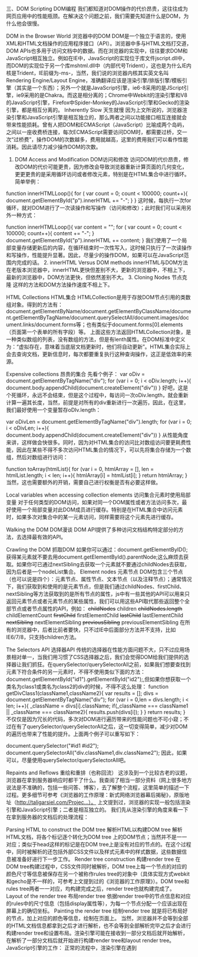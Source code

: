 三、DOM Scripting DOM编程
我们都知道对DOM操作的代价昂贵，这往往成为网页应用中的性能瓶颈。在解决这个问题之前，我们需要先知道什么是DOM，为什么他会很慢。

DOM in the Browser World 浏览器中的DOM
DOM是一个独立于语言的，使用XML和HTML文档操作的应用程序接口（API）。浏览器中多与HTML文档打交道，DOM APIs也多用于访问文档中的数据。而在浏览器的实现中，往往要求DOM和JavaScript相互独立。例如在IE中，JavaScript的实现位于库文件jscript.dll中，而DOM的实现位于另一个库mshtml.dll中（内部代号Trident），这也是为什么IE内核是Trident，IE前缀为-ms-，当然，我们说的浏览器内核其实英文名叫 Rendering Engine/Layout Engine，准确翻译应该是渲染引擎/排版引擎/模板引擎（其实是一个东西）；另外一个就是JavaScript引擎，ie6-8采用的是JScript引擎，ie9采用的是Chakra。而这是相分离的；Chrome中Webkit的渲染引擎和V8的JavaScript引擎，Firefox中Spider-Monkey的JavaScript引擎和Gecko的渲染引擎，都是相互分离的。
Inherently Slow 天生就慢
因为上文所说的，浏览器渲染引擎和JavaScript引擎是相互独立的，那么两者之间以功能接口相互连接就会带来性能损耗。曾有人把DOM和ECMAScript（JavaScript）比喻成两个岛屿，之间以一座收费桥连接，每次ECMAScript需要访问DOM时，都需要过桥，交一次“过桥费”，操作DOM的次数越多，费用就越高，这里的费用我们可以看作性能消耗。因此请尽力减少操作DOM的次数。
1. DOM Access and Modification DOM访问和修改
访问DOM的代价昂贵，修改DOM的代价可能更贵，因为修改会导致浏览器重新计算页面的几何变化，更更更贵的是采用循环访问或者修改元素，特别是在HTML集合中进行循环。简单举例：

function innerHTMLLoop(){
    for ( var count = 0; count < 100000; count++){
        document.getElementById("p").innerHTML += "-";
    }
}
这时候，每执行一次for循环，就对DOM进行了一次读操作和写操作（访问和修改）；此时我们可以采用另外一种方式：

function innerHTMLLoop(){
    var content = "";
    for ( var count = 0; count < 100000; count++){
        content += "-";
    }
    document.getElementById("p").innerHTML += content;
}
我们使用了一个局部变量存储更新后的内容，在循环结束时一次性写入，这时候只执行了一次读操作和写操作，性能提升显著。因此，尽量少的操作DOM，如果可以在JavaScript范围内完成的话。
2. innerHTML Versus DOM methods innerHTML与DOM方法
在老版本浏览器中，innerHTML更快但差别不大，更新的浏览器中，不相上下，最新的浏览器中，DOM方法更快，但依然差别不大。
3. Cloning Nodes 节点克隆
这样的方法和DOM方法操作速度不相上下。

HTML Collections HTML集合
HTMLCollection是用于存放DOM节点引用的类数组对象。得到的方法有：document.getElementByName/document.getElementByClassName/document.getElementByTagName/document.querySelectAll/document.images/document.links/document.forms等；也有类似于document.forms[0].elements（页面第一个表单的所有字段）等。
上面这些方法返回HTMLCollection对象，是一种类似数组的列表，没有数组的方法，但是有lenth属性。在DOM标准中定义为：“虚拟存在，意味着当底层文档更新时，他们将自动更新”。HTML集合实际上会去查询文档，更新信息时，每次都要重复执行这种查询操作，这正是低效率的来源。

Expensive collections 昂贵的集合
先看个例子：
var oDiv = document.getElementByTagName("div");
for (var i = 0; i < oDiv.length; i++){
    document.body.appendChild(document.createElement("div"))
}
好吧，这是个死循环，永远不会结束，但是这个过程中，每访问一次oDiv.length，就会重新计算一遍其长度，当然，前提是对所有的div重新进行一次遍历，因此，在这里，我们最好使用一个变量暂存oDIv.length：

var oDivLen = document.getElementByTagName("div").length;
for (var i = 0; i < oDivLen; i++){
    document.body.appendChild(document.createElement("div"))
}
从性能角度来讲，这样做会快很多。同时，因为对HTML集合的访问比对数组访问要更耗费性能，因此在某些不得不多次访问HTML集合的情况下，可以先将集合存储为一个数组，然后对数组进行访问：

function toArray(htmlList){
    for (var i = 0, htmlArray = [], len = htmlList.length; i < len; i++){
        htmlArray[i] = htmlList[i];
    }
    return htmlArray;
}
当然，这也需要额外的开销，需要自己进行权衡是否有必要这样做。

Local variables when accessing collection elements 访问集合元素时使用局部变量
对于任何类型的DOM访问，如果对同一个DOM属性或者方法访问多次，最好使用一个局部变量对此DOM成员进行缓存。特别是在HTML集合中访问元素时，如果多次对集合中的某一元素访问，同样需要将这个元素先进行缓存。

Walking the DOM DOM漫谈
DOM API提供了多种访问文档结构特定部分的方法，去选择最有效的API。

Crawling the DOM 抓取DOM
如果你可以通过：document.getElementByID();获得某元素就不要去用document.getElementById().parentNode;这么麻烦去获取。如果你可已通过nextSibling去获取一个元素就不要通过childNodes去获取，因为后者是一个nodeList集合。
Element nodes 元素节点
DOM包含三个节点（也可以说是四个）：元素节点、属性节点、文本节点（以及注释节点）；通常情况下，我们获取到和使用的是元素节点，但是我们通过childNodes、firstChild、nextSibling等方法获取到的是所有节点的属性，js中有一些其他的API可以用来只返回元素节点或者元素节点的某些属性，我们可以用这些API取代那些返回整个全部节点或者节点属性的API，例如：
<s>childNodes</s>                        children
<s>childNodes.length</s>                childElementCount
<s>firstChild</s>                        firstElementChild
<s>lastChild</s>                        lastElementChild
<s>nextSibling</s>                        nextElementSibling
<s>previousSibling</s>                    previousElementSibling
在所有的浏览器中，后者比前者要快，只不过IE中后面部分方法并不支持，比如IE6/7/8，只支持children方法。

The Selectors API 选择器API
传统的选择器在性能方面问题不大，只不过应用场景相对单一，当我们用习惯了CSS选择器之后，我们会觉得DOM给我们提供的选择器让我们抓狂。在querySelector/querySelectorAll之前，如果我们想要查找到元素下符合条件的另一元素时，不得不使用类似下面的方法：document.getElementById("id1").getElementById("id2");,但如果你想获取一个类名为class1或类名为class2的div的时候，不得不这么处理：
function getDivClass1(className1,className2){
    var results = [];
    divs = document.getElementByTagName("div");
    for (var i = 0,len = divs.length; i < len; i++){
        _className = divs[i].className;
        if(_className === className1 || _className === className2){
            results.push(divs[i]);
        }
    }
    return results;
}
不仅仅是因为冗长的代码，多次对DOM进行遍历带来的性能问题也不可小窥；不过在有了querySelector/querySelectorAll之后，这一切变得简单，减少对DOM的遍历也带来了性能的提升。上面两个例子可以重写如下：

document.querySelector("#id1 #id2");
document.querySelectorAll("div.className1,div.className2");
因此，如果可以，尽量使用querySelector/querySelectorAll吧。

Repaints and Reflows 重绘和重排（也称回流）
这涉及到一个比较古老的议题，浏览器在拿到服务器响应时都干了什么。我查阅了相当一部分资料（网上很多地方说法是不准确的，包括一些问答、博客），去了解整个流程，这里简单的描述一下过程。更多细节可参考《浏览器的工作原理：新式网络浏览器幕后揭秘》，原版地址（http://taligarsiel.com/Projec...）。
上文提到过，浏览器的实现一般包括渲染引擎和JavaScript引擎；二者是相互独立的。
我们先从渲染引擎的角度来看一下在拿到服务器的文档后的处理流程：

Parsing HTML to construct the DOM tree 解析HTML以构建DOM tree
解析HTML文档，将各个标记逐个转化为DOM tree 上的DOM节点；当然并不是一一对应；类似于head这样的标记是在DOM tree上是没有对应的节点的。在这个过程中，同时被解析的还包括外部CSS文件以及样式元素中的样式数据，这些数据信息被准备好进行下一步工作。
Render tree construction 构建render tree
在DOM tree构建过程中，CSS文件同时被解析，DOM tree上每一个节点的对应的颜色尺寸等信息被保存在另一个被称作rules tree的对象中（具体实现方式webkit和gecho是不一样的，可参考上文提到过的《浏览器的工作原理》）。DOM tree和rules tree两者一一对应，均构建完成之后，render tree也就构建完成了。
Layout of the render tree 布局render tree
依据render tree中的节点信息和对应的rules中的尺寸信息（包括display属性等），为每一个节点分配一个应该出现在屏幕上的确切坐标。
Painting the render tree 绘制render tree
就是将已布局好的节点，加上对应的颜色等信息，绘制在页面上。
当然，浏览器并不会等到全部的HTML文档信息都拿到之后才进行解析，也不会等到全部解析完毕之后才会进行构建render tree和设置布局。渲染引擎可能在接收到一部分文档后就开始解析，在解析了一部分文档后就开始进行构建render tree和layout render tree。
JavaScript引擎的工作：
正常的流程中，渲染引擎在遇到<script>标记时，会停止解析，由JavaScript引擎立即执行脚本，如果是外部则立即进行下载并执行，这期间渲染引擎是不工作的。如果脚本被标注为defer时，脚本立即进行下载，但暂不执行，而且这期间也不会阻塞渲染引擎的渲染，脚本会在文档解析完毕之后执行；如果脚本被标注为async时，脚本立即进行下载，下载完成后会立即执行，只不过这个过程和渲染时两个线程进行的，二者是异步执行，同样不会影响页面渲染。defer和async二者的区别是：虽然都是立即下载（这两个都只作用于外部脚本），但是前者是在文档解析完毕后执行，后者是下载完成后立即执行，因此前者可以保证脚本按照顺序执行，而后者谁先下载完谁先执行会导致依赖关系混乱。
注：关于async和defer，在查阅资料后的说法见上文。但在我自己编写DEMO测试的过程中，发现在Chrome中偶尔会全部阻塞，偶尔都不阻塞，最多的是脚本以上的文档不阻塞，以下的文档被阻塞；IE/FireFox中完全不鸟这俩属性，直接等到脚本执行完毕才出现页面。
说回重绘和重排，
先说重排，当render tree中的一部分因为元素的尺寸、布局、显示隐藏等改变而需要重新构建render tree时，此时就叫重排，也就是重新构建render tree；会引起重排的场景包括：添加或者删除可见的DOM元素、元素位置改变、元素尺寸改变（边距、填充、边框、宽高等）、内容改变（因此引起尺寸改变）、页面渲染初始化（首次加载页面）、浏览器窗口尺寸改变；还有很重要的一点就是在尝试获取页面元素的尺寸时也会强制引发重排（因为重排的过程会重新计算元素的尺寸，所以为保证获得最新的尺寸信息，会先强制进行重排），例如：offsetTop/offsetLeft/offsetWidth/offsetHeight/scrollTop/scrollLeft/scrollWidth/scrollHeight/clientTop/clientLeft/clientWidth/clientHeight/width/height/getComputedStyle()/currentStyle()。
重绘一般发生在元素的外观变化时，首先重排一定会引起重绘，当元素的颜色/背景色/透明度/visibility属性等发生变化也会引起重绘。

Queuing and Flushing Render Tree Changes 查询并刷新render tree改变
前文我们知道了构建render tree过程中，会先对CSS以及样式元素中的样式数据进行解析计算，在引发重排时，会对样式数据重新计算，性能问题就出现在大量计算的过程中，在大多数的浏览器中，会通过队列化修改和批量显示优化重排的过程，但是我们刚所提到的尝试获取页面尺寸信息会强制引发重排，类似下面代码：
var computedValue,
    tmp = '',
    bodystyle = document.body.style; 
    if (document.body.currentStyle) { 
        computedValue = document.body.currentStyle; 
    }else{  
        computedValue = document.defaultView.getComputedStyle(document.body, '');
    } 
    bodystyle.color = 'red'; 
    tmp = computedValue.backgroundColor; 
    bodystyle.color = 'white'; 
    tmp = computedValue.backgroundImage; 
    bodystyle.color = 'green'; 
    tmp = computedValue.backgroundAttachment;
上面示例中，body的字体颜色被改变了三次，每次改变后都对body的样式信息进行了查询，虽然查询的信息和字体颜色无关，但是浏览器会因此刷新渲染队列并进行重排，所以共进行了三次重排，也理所当然的进行了三次重绘，这里可以改进一下：

var computedValue,
    tmp = '',
    bodystyle = document.body.style; 
    if (document.body.currentStyle) { 
        computedValue = document.body.currentStyle; 
    }else{  
        computedValue = document.defaultView.getComputedStyle(document.body, '');
    } 
    bodystyle.color = 'red'; 
    bodystyle.color = 'white'; 
    bodystyle.color = 'green';
    tmp = computedValue.backgroundColor; 
    tmp = computedValue.backgroundImage; 
    tmp = computedValue.backgroundAttachment;
在下面的例子中，实际上引起了一次重排和两次重绘，首先bodystyle.color的三次变化被批量化一次处理，只进行了一次重绘，接着对computedValue的访问批量处理，进行了一次重排，接着此次重排又引起一次重绘。速度要比优化之前的更快。因此，尽量不要在布局信息发生变化时对元素尺寸进行查询。

Minimizing Repaints and Reflows 最小化重绘和重排
上面的例子其实就是减小重绘重排的一种方法，尽量将对DOM和风格改变的操作放在一起，在一次批量修改中完成。
① style changes 改变风格
先举例：

var oDiv =  document.getElementById('div');
oDib.style.borderLeft = "1px";
oDib.style.padding = "10px";
oDib.style.width = "100px";
这里对oDiv进行了三次改变，每次改变都涉及到元素的几何属性，虽然大多数浏览器进行了优化，只进行一次重排，但部分老式浏览器中，效率很低，而且如果在此时进行了布局信息查询，会导致三次重排的进行，我们可以换一种风格实现：

var oDiv =  document.getElementById('div');
oDiv.style.cssText = "border-left: 1px;padding: 10px;width: 100px;";
优化后的代码，只进行一次重排，但是会覆盖原有的样式信息（这里的覆盖会清空原来所有的行内样式信息），因此也可以这么写：

oDiv.style.cssText += ";border-left: 1px;padding: 10px;width: 100px;";
当然，我们也可以通过对类名的修改，类名事先在CSS中定义了对应的样式信息，来达到修改样式的需求，比如：

var oDiv =  document.getElementById('div');
    oDiv.className += "current";
② Batching DOM changes 批量修改DOM
原文翻译是批量修改DOM，我的理解是批量DOM修改，这种方法是将会被多次修改的DOM元素，先从文档流摘除，然后批量修改，然后带回文档，这样仅仅在摘除和带回时发生两次重排，中间的多次修改，并不会带来重排。将元素从文档摘除有很多方法，比如将元素隐藏（dispaly:none;）、DOM之外新建一个文档片段修改后添加到原节点位置。
③ Caching Layout Information 缓冲布局信息
比如我们通过setTimeout实现一个动画：元素每10毫秒向右下方移动1px;从100X100移动到500X500：

myElement.style.left = 1 + myElement.offsetLeft + 'px'; 
myElement.style.top = 1 + myElement.offsetTop + 'px'; 
if (myElement.offsetLeft >= 500){
    stopAnimation();
} 
代码中，我们每次查询myElement.offsetLeft/myElement.offsetTop值的时候，都引起了一次页面重排，一次循环中，至少进行了三次重排，性能糟糕的不要不要的，我们可以通过优化，将myElement.offsetLeft/myElement.offsetTop的值缓存起来：

var current = myElement.offsetLeft;
循环内：

current++;
myElement.style.left = current + 'px';
myElement.style.top = current + 'px';
if (current >= 500) { 
        stopAnimation();
    } 
将myElement.offsetLeft缓存起来，初始查询一次，之后不再进行查询，只引用变量current；而且在浏览器的优化后，每次循环只进行了一次重排，性能提升不是一点。
④ Take Elements Out of the Flow for Animations 将元素提出动画流
显示/隐藏部分页面、折叠/展开动画是很常见的动画交互模式。很多时候展开/折叠动画，会将页面一部分扩大，将下面的部分向下推开，这样，会带来不仅仅是展开部分的重排，包括下面的部分全部重排，而重排的性能消耗，和影响的渲染树程度有关，因此我们可以减少对页面影响部分来实现减小重排带来的性能消耗。
（1） 使用绝对坐标定位页面动画部分，使其脱离于页面文档布局流之外，这样它的改变对其他文档的位置尺寸等信息无影响，不会引起其他部分重排
（2） 展开动作只在动画元素上进行，其下面的元素不随着动画元素展开推移，只是被遮盖，这样也不会引起大范围的渲染树重新计算
（3） 在动画结束后，再将下面的元素一次性移动，而不是动画过程中慢慢移动。
⑤ IE and :hover IE和:hover
IE7+全面支持:hover，但是大量元素使用:hover会带来严重的性能问题。比如一个大型的表格，使用tr:hover来使鼠标光标所在行高亮时，会使cpu的使用率提升80%-90%。因此应当尽量避免大量元素使用:hover属性。

Event Delegaton 事件托管
当页面上存在大量元素，而且每个元素都有一个或者多个事件句柄与之绑定的时候，可能会影响性能，因为挂接每个句柄都是有代价的，更多的页面标记和JavaScript代码，运行期需要访问和修改更多的DOM节点。更重要的是事件挂载发生在onload事件中，而这个时间段是有很多事要处理的，无形中影响到其他事件的处理。但是你给页面上一百个元素每人绑定了一个点击事件，但是可能只有十个可能会被真正点击调用，做了90%的无用功。
我们可以通过事件托管来处理这类需求，原理是事件冒泡，也就是在包裹元素上挂接一个句柄，用于处理其子元素发生的所有事件。比如在点击时，判断当前标签的类名，不同类名执行对应的操作，这样既不用给每一个元素绑定事件句柄，也实现了每个元素的点击事件处理。Jquery中的on可以给动态添加的元素绑定事件也是利用了事件托管的办法。